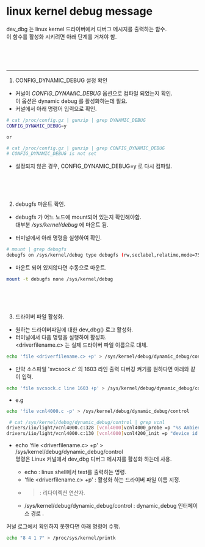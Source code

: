 linux kernel debug message 
====

dev_dbg 는 linux kernel 드라이버에서 디버그 메시지를 출력하는 함수.   
이 함수를 활성화 시키려면 아래 단계를 거쳐야 함.   


<br/>
<br/>
<br/>
<hr>
  
1. CONFIG_DYNAMIC_DEBUG 설정 확인

 - 커널이 *CONFIG_DYNAMIC_DEBUG* 옵션으로 컴파일 되었는지 확인.  
   이 옵션은 dynamic debug 를 활성화하는데 필요.  
 - 커널에서 아래 명령어 입력으로 확인.  
```bash
# cat /proc/config.gz | gunzip | grep DYNAMIC_DEBUG
CONFIG_DYNAMIC_DEBUG=y

or 

# cat /proc/config.gz | gunzip | grep CONFIG_DYNAMIC_DEBUG 
# CONFIG_DYNAMIC_DEBUG is not set
```
 - 설정되지 않은 경우, CONFIG_DYNAMIC_DEBUG=y 로 다시 컴파일.  

<br/>
<br/>
<br/>

2. debugfs 마운트 확인. 

 - debugfs 가 어느 노드에 mount되어 있는지 확인해야함.  
  대부분 */sys/kernel/debug* 에 마운트 됨.  
 
 - 터미널에서 아래 명령을 실행하여 확인.  
```bash
# mount | grep debugfs
debugfs on /sys/kernel/debug type debugfs (rw,seclabel,relatime,mode=755)
```

 - 마운트 되어 있지않다면 수동으로 마운트.  
```bash
mount -t debugfs none /sys/kernel/debug
```

<br/>
<br/>
<br/>

3. 드라이버 파일 활성화.  
  
  - 원하는 드라이버파일에 대한 dev_dbg() 로그 활성화.  
  - 터미널에서 다음 명령을 실행하여 활성화.  
	  <driverfilename.c> 는 실제 드라이버 파일 이름으로 대체.  

```bash
echo 'file <driverfilename.c> +p' > /sys/kernel/debug/dynamic_debug/control
```

 - 만약 소스파일 'svcsock.c' 의 1603 라인 출력 디버깅 켜기를 원하다면 아래와 같이 입력.  
```bash
echo 'file svcsock.c line 1603 +p' > /sys/kernel/debug/dynamic_debug/control

```


 - e.g
```bash
echo 'file vcnl4000.c -p' > /sys/kernel/debug/dynamic_debug/control

 # cat /sys/kernel/debug/dynamic_debug/control | grep vcnl
drivers/iio/light/vcnl4000.c:328 [vcnl4000]vcnl4000_probe =p "%s Ambient light/proximity sensor, Rev: %02x\012"
drivers/iio/light/vcnl4000.c:130 [vcnl4000]vcnl4200_init =p "device id 0x%x"
```
 
 - echo 'file <driverfilename.c> +p' > /sys/kernel/debug/dynamic_debug/control   
   명령은 Linux 커널에서 dev_dbg 디버그 메시지를 활성화 하는데 사용.  

   * echo : linux shell에서 text를 출력하는 명령. 
   * 'file <driverfilename.c> +p' : 활성화 하는 드라이버 파일 이름 지정. 
   * > : 리다이렉션 연산자.  
   * /sys/kernel/debug/dynamic_debug/control : dynamic_debug 인터페이스 경로 .  


 커널 로그에서 확인하지 못한다면 아래 명령어 수행.  
```bash
echo "8 4 1 7" > /proc/sys/kernel/printk
```
